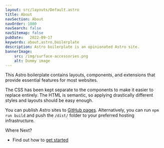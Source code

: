 ```yaml
---
layout: src/layouts/Default.astro
title: About
navSection: About
navOrder: 1000
navSearch: false
navSitemap: false
pubDate:   2022-09-17
keywords: about,astro,boilerplate
description: Astro boilerplate is an opinionated Astro site.
bannerImage:
    src: /img/surface-accessories.png
    alt: Dummy image
---
```


This Astro boilerplate contains layouts, components, and extensions that provide essential features for most websites.

The CSS has been kept separate to the components to make it easier to replace entirely. The HTML is semantic, so applying drastically different styles and layouts should be easy enough.

You can publish Astro sites to [GitHub pages](/about/github-pages/). Alternatively, you can run `npm run build` and push the `/dist/` folder to your preferred hosting infrastructure.

Where Next?

- Find out how to [get started](/about/getting-started/)